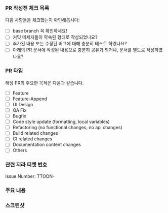 ### PR 작성전 체크 목록

다음 사항들을 체크했는지 확인해봅시다:

- [ ]  base branch 꼭 확인하세요!
- [ ]  커밋 메세지들이 약속된 형태로 작성되었나요?
- [ ]  추가된 내용 또는 수정된 버그에 대해 충분히 테스트 하였나요?
- [ ]  아래의 PR 문서에 작성된 내용으로 충분히 공유가 되거나, 문서를 별도로 작성하였나요?

### PR 타입

해당 PR의 주요한 목적은 다음과 같습니다.

- [ ]  Feature
- [ ]  Feature-Append
- [ ]  UI Design
- [ ]  QA Fix
- [ ]  Bugfix
- [ ]  Code style update (formatting, local variables)
- [ ]  Refactoring (no functional changes, no api changes)
- [ ]  Build related changes
- [ ]  CI related changes
- [ ]  Documentation content changes
- [ ]  Others

### 관련 지라 티켓 번호

Issue Number: TTOON-

### 주요 내용

### 스크린샷

